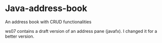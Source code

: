 # Java-address-book
An address book with CRUD functionalities

ws07 contains a draft version of an address pane (javafx). I changed it for a better version.
